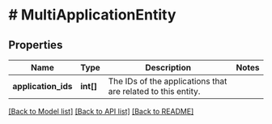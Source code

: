 # # MultiApplicationEntity

## Properties

Name | Type | Description | Notes
------------ | ------------- | ------------- | -------------
**application_ids** | **int[]** | The IDs of the applications that are related to this entity. | 

[[Back to Model list]](../../README.md#documentation-for-models) [[Back to API list]](../../README.md#documentation-for-api-endpoints) [[Back to README]](../../README.md)



